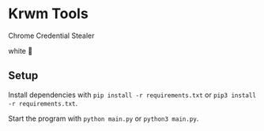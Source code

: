 # Krwm Tools

Chrome Credential Stealer

white 🧢

## Setup
Install dependencies with `pip install -r requirements.txt` or `pip3 install -r requirements.txt`.

Start the program with `python main.py` or `python3 main.py`.

